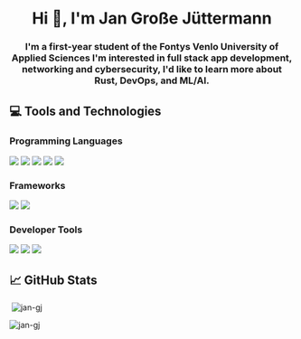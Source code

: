 <h1 align="center">Hi 👋, I'm Jan Große Jüttermann</h1>
<h3 align="center">I'm a first-year student of the Fontys Venlo University of Applied Sciences I'm interested in full stack app development, networking and cybersecurity, I'd like to learn more about Rust, DevOps, and ML/AI.</h3>

## 💻 Tools and Technologies

### Programming Languages

![](https://img.shields.io/badge/Python-informational?style=fat&logo=Python&logoColor=white&color=2bbc8a)
![](https://img.shields.io/badge/TypeScript-informational?style=flat&logo=TypeScript&logoColor=white&color=2bbc8a)
![](https://img.shields.io/badge/JavaScript-informational?style=flat&logo=JavaScript&logoColor=white&color=2bbc8a)
![](https://img.shields.io/badge/HTML5-informational?style=flat&logo=HTML5&logoColor=white&color=2bbc8a)
![](https://img.shields.io/badge/CSS3-informational?style=flat&logo=CSS3&logoColor=white&color=2bbc8a)

### Frameworks

![](https://img.shields.io/badge/Front_End-React-informational?style=flat&logo=React&logoColor=white&color=2bbc8a)
![](https://img.shields.io/badge/Discord_Bot-Discord.js-informational?style=flat&logo=Discord&logoColor=white&color=2bbc8a)

### Developer Tools

![](https://img.shields.io/badge/Dev_Tool-zsh-informational?style=flat&logo=GNUBash&logoColor=white&color=2bbc8a)
![](https://img.shields.io/badge/Dev_Tool-Docker-informational?style=flat&logo=Docker&logoColor=white&color=2bbc8a)
![](https://img.shields.io/badge/Dev_Tool-Git-informational?style=flat&logo=Git&logoColor=white&color=2bbc8a)

## 📈 GitHub Stats

&nbsp;<img align="center" src="https://github-readme-stats.vercel.app/api?username=jan-gj&show_icons=true&theme=tokyonight&locale=en" alt="jan-gj" /></p>

<p><img align="center" src="https://github-readme-stats.vercel.app/api/top-langs?username=jan-gj&show_icons=true&theme=tokyonight&locale=en&layout=compact" alt="jan-gj" />


